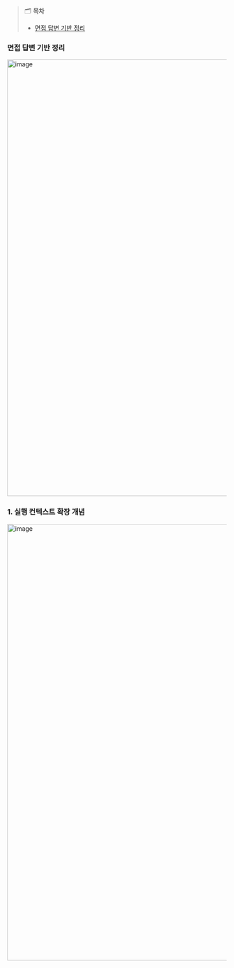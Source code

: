 > 🗂️ **목차**
>
> - [면접 답변 기반 정리](#면접-답변-기반-정리)

### 면접 답변 기반 정리

<img width="1000" alt="image" src="https://github.com/publdaze/js-study/assets/78250089/fa02299d-8b01-4656-a591-66f3089398d6">

### 1. 실행 컨텍스트 확장 개념

<img width="1000" alt="image" src="https://github.com/publdaze/js-study/assets/78250089/87f9b5d9-7f63-4cb3-a416-168afa27ba62">

